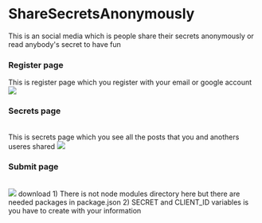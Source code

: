 # ShareSecretsAnonymously
This is an social media which is people share their secrets anonymously or read anybody's secret to have fun
</br>
<h3> Register page </h3>
This is register page which you register with your email or google account
<img>

<img src="https://user-images.githubusercontent.com/75533278/223878829-bfbd4fb3-9aaa-4e0f-a9b4-4f2f8391b303.PNG">

</br>
<h3> Secrets page </h3>
</br>
This is secrets page which you see all the posts that you and anothers useres shared

<img src="https://user-images.githubusercontent.com/75533278/223878864-67962f7b-5285-4e78-993e-212d6936b42e.PNG">

</br>
<h3> Submit page </h3>
</br>

<img src="https://user-images.githubusercontent.com/75533278/223878908-b497ba3f-773e-4036-a5a9-5c505df3d196.PNG">
download
1) There is not node modules directory here but there are needed packages in package.json
2) SECRET and CLIENT_ID variables is you have to create with your information 
